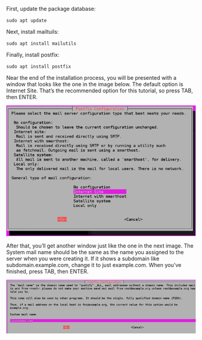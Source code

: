 First, update the package database:

    sudo apt update

 

Next, install mailtuils:

    sudo apt install mailutils

 

Finally, install postfix:

    sudo apt install postfix

Near the end of the installation process, you will be presented with a window that looks like the one in the image below. The default option is Internet Site. That’s the recommended option for this tutorial, so press TAB, then ENTER.
    
![](https://github.com/nu11secur1ty/openvpn-server/blob/master/Monitoring/docs/1.png)

After that, you’ll get another window just like the one in the next image. The System mail name should be the same as the name you assigned to the server when you were creating it. If it shows a subdomain like subdomain.example.com, change it to just example.com. When you’ve finished, press TAB, then ENTER.

![](https://github.com/nu11secur1ty/openvpn-server/blob/master/Monitoring/docs/2.png)
